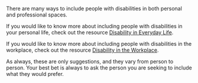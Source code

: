 There are many ways to include people with disabilities in both personal and
professional spaces.

If you would like to know more about including people with disabilities in your
personal life, check out the resource [Disability in Everyday Life](#disability-in-everyday-life).

If you would like to know more about including people with disabilities in the
workplace, check out the resource [Disability in the Workplace](#disability-in-the-workplace).

As always, these are only suggestions, and they vary from person to person. Your
best bet is always to ask the person you are seeking to include what they would
prefer.
